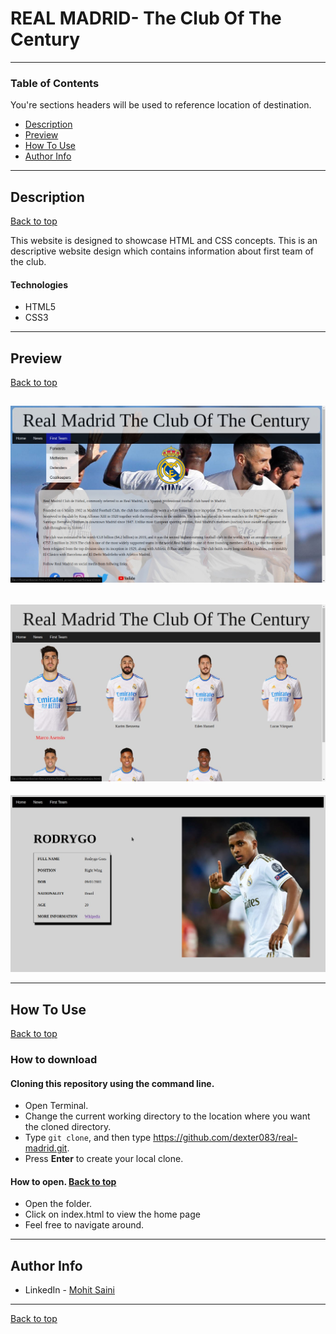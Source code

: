 # REAL MADRID- The Club Of The Century

---

### Table of Contents
You're sections headers will be used to reference location of destination.

- [Description](#description)
- [Preview](#preview)
- [How To Use](#how-to-use)
- [Author Info](#author-info)

---

## Description
[Back to top](#real-madrid--the-club-of-the-century)

This website is designed to showcase HTML and CSS concepts.
This is an descriptive website design which contains information about first team of the club.

#### Technologies

- HTML5
- CSS3

---
## Preview
[Back to top](#real-madrid--the-club-of-the-century)

![Home](preview/home.jpg)
---
![Player Selection Page](preview/player_selection_page.jpg)
---
![Player Information Page](preview/individual_player_info_page.jpg)

---

## How To Use
[Back to top](#real-madrid--the-club-of-the-century)

### How to download

#### Cloning this repository using the command line.

- Open Terminal.
- Change the current working directory to the location where you want the cloned directory.
- Type ``git clone``, and then type https://github.com/dexter083/real-madrid.git.
- Press **Enter** to create your local clone.

#### How to open. [Back to top](#real-madrid--the-club-of-the-century)
- Open the folder.
- Click on index.html to view the home page
- Feel free to navigate around.

---

## Author Info

- LinkedIn - [Mohit Saini](https://www.linkedin.com/in/mohitsaini083/)

---
[Back to top](#real-madrid--the-club-of-the-century)
